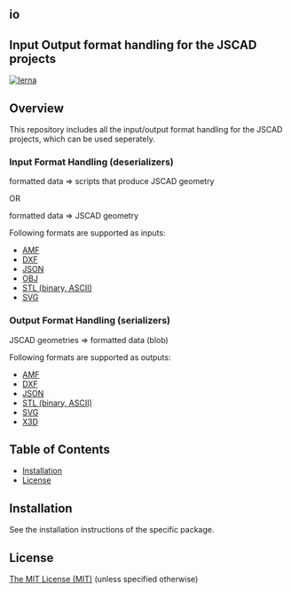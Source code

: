 ## io

## Input Output format handling for the JSCAD projects

[![lerna](https://img.shields.io/badge/maintained%20with-lerna-cc00ff.svg)](https://lernajs.io/)

## Overview

This repository includes all the input/output format handling for the JSCAD projects, which can be used seperately.

### Input Format Handling (deserializers)

formatted data => scripts that produce JSCAD geometry

OR

formatted data => JSCAD geometry

Following formats are supported as inputs:
 - [AMF](https://github.com/jscad/io/blob/master/packages/amf-deserializer)
 - [DXF](https://github.com/jscad/io/blob/master/packages/dxf-deserializer)
 - [JSON](https://github.com/jscad/io/blob/master/packages/json-deserializer)
 - [OBJ](https://github.com/jscad/io/blob/master/packages/obj-deserializer)
 - [STL (binary, ASCII)](https://github.com/jscad/io/blob/master/packages/stl-deserializer)
 - [SVG](https://github.com/jscad/io/blob/master/packages/svg-deserializer)

### Output Format Handling (serializers)

JSCAD geometries => formatted data (blob)

Following formats are supported as outputs:
  - [AMF](https://github.com/jscad/io/blob/master/packages/amf-serializer)
  - [DXF](https://github.com/jscad/io/blob/master/packages/dxf-serializer)
  - [JSON](https://github.com/jscad/io/blob/master/packages/json-serializer)
  - [STL (binary, ASCII)](https://github.com/jscad/io/blob/master/packages/stl-serializer)
  - [SVG](https://github.com/jscad/io/blob/master/packages/svg-serializer)
  - [X3D](https://github.com/jscad/io/blob/master/packages/x3d-serializer)

## Table of Contents

- [Installation](#installation)
- [License](#license)

## Installation

See the installation instructions of the specific package.

## License

[The MIT License (MIT)](https://github.com/jscad/io/blob/master/LICENSE)
(unless specified otherwise)
